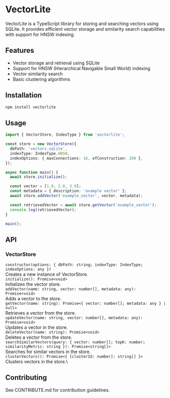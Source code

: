 # VectorLite

VectorLite is a TypeScript library for storing and searching vectors using SQLite. It provides efficient vector storage and similarity search capabilities with support for HNSW indexing.

## Features

- Vector storage and retrieval using SQLite
- Support for HNSW (Hierarchical Navigable Small World) indexing
- Vector similarity search
- Basic clustering algorithms

## Installation

```bash
npm install vectorlite
```

## Usage 


```typescript
import { VectorStore, IndexType } from 'vectorlite';

const store = new VectorStore({
  dbPath: 'vectors.sqlite',
  indexType: IndexType.HNSW,
  indexOptions: { maxConnections: 16, efConstruction: 200 },
});

async function main() {
  await store.initialize();

  const vector = [1.0, 2.0, 3.0];
  const metadata = { description: 'example vector' };
  await store.addVector('example_vector', vector, metadata);

  const retrievedVector = await store.getVector('example_vector');
  console.log(retrievedVector);
}

main();
```

## API 

### VectorStore 
`constructor(options: { dbPath: string; indexType: IndexType; indexOptions: any })` \
Creates a new instance of VectorStore. \
`initialize(): Promise<void>` \
Initializes the vector store. \
`addVector(name: string, vector: number[], metadata: any): Promise<void>` \
Adds a vector to the store. \
`getVector(name: string): Promise<{ vector: number[]; metadata: any } | null>`\
Retrieves a vector from the store.\
`updateVector(name: string, vector: number[], metadata: any): Promise<void>`\
Updates a vector in the store.\
`deleteVector(name: string): Promise<void>`\
Deletes a vector from the store.\
`searchSimilarVectors(query: { vector: number[]; topK: number; similarityMetric: string }): Promise<string[]>`\
Searches for similar vectors in the store.\
`clusterVectors(): Promise<{ [clusterId: number]: string[] }>`\
Clusters vectors in the store.\

## Contributing 
See CONTRIBUTE.md  for contribution guidelines.
